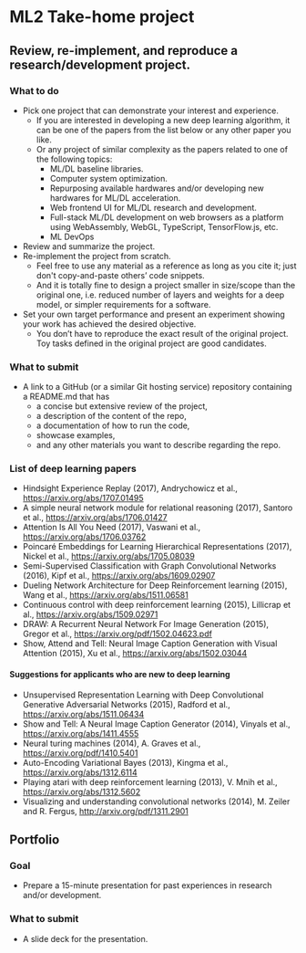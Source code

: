 # ML2 Take-home project

## Review, re-implement, and reproduce a research/development project.

### What to do
* Pick one project that can demonstrate your interest and experience. 
  * If you are interested in developing a new deep learning algorithm, it can be one of the papers from the list below or any other paper you like.
  * Or any project of similar complexity as the papers related to one of the following topics:
    * ML/DL baseline libraries.
    * Computer system optimization.
    * Repurposing available hardwares and/or developing new hardwares for ML/DL acceleration.
    * Web frontend UI for ML/DL research and development.
    * Full-stack ML/DL development on web browsers as a platform using WebAssembly, WebGL, TypeScript, TensorFlow.js, etc.
    * ML DevOps
* Review and summarize the project.
* Re-implement the project from scratch. 
  * Feel free to use any material as a reference as long as you cite it; just don't copy-and-paste others’ code snippets. 
  * And it is totally fine to design a project smaller in size/scope than the original one, i.e. reduced number of layers and weights for a deep model, or simpler requirements for a software.
* Set your own target performance and present an experiment showing your work has achieved the desired objective.
  * You don’t have to reproduce the exact result of the original project. Toy tasks defined in the original project are good candidates.

### What to submit 
* A link to a GitHub (or a similar Git hosting service) repository containing a README.md that has
  * a concise but extensive review of the project,
  * a description of the content of the repo,
  * a documentation of how to run the code,
  * showcase examples,
  * and any other materials you want to describe regarding the repo.

### List of deep learning papers

* Hindsight Experience Replay (2017), Andrychowicz et al.,  https://arxiv.org/abs/1707.01495 
* A simple neural network module for relational reasoning (2017), Santoro et al., https://arxiv.org/abs/1706.01427 
* Attention Is All You Need (2017), Vaswani et al., https://arxiv.org/abs/1706.03762 
* Poincaré Embeddings for Learning Hierarchical Representations (2017), Nickel et al., https://arxiv.org/abs/1705.08039
* Semi-Supervised Classification with Graph Convolutional Networks (2016), Kipf et al., https://arxiv.org/abs/1609.02907
* Dueling Network Architecture for Deep Reinforcement learning (2015), Wang et al., https://arxiv.org/abs/1511.06581 
* Continuous control with deep reinforcement learning (2015), Lillicrap et al., https://arxiv.org/abs/1509.02971
* DRAW: A Recurrent Neural Network For Image Generation (2015), Gregor et al., https://arxiv.org/pdf/1502.04623.pdf
* Show, Attend and Tell: Neural Image Caption Generation with Visual Attention (2015), Xu et al., https://arxiv.org/abs/1502.03044

#### Suggestions for applicants who are new to deep learning
* Unsupervised Representation Learning with Deep Convolutional Generative Adversarial Networks (2015), Radford et al., https://arxiv.org/abs/1511.06434
* Show and Tell: A Neural Image Caption Generator (2014), Vinyals et al., https://arxiv.org/abs/1411.4555
* Neural turing machines (2014), A. Graves et al., https://arxiv.org/pdf/1410.5401
* Auto-Encoding Variational Bayes (2013), Kingma et al., https://arxiv.org/abs/1312.6114
* Playing atari with deep reinforcement learning (2013), V. Mnih et al., https://arxiv.org/abs/1312.5602 
* Visualizing and understanding convolutional networks (2014), M. Zeiler and R. Fergus, http://arxiv.org/pdf/1311.2901

## Portfolio
### Goal
* Prepare a 15-minute presentation for past experiences in research and/or development.

### What to submit
* A slide deck for the presentation.
